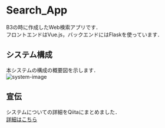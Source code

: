 # Search_App
B3の時に作成したWeb検索アプリです．  
フロントエンドはVue.js，バックエンドにはFlaskを使っています．  

## システム構成
本システムの構成の概要図を示します．  
![system-image](2023-04-19-17-06-53.png)

## 宣伝
システムについての詳細をQiitaにまとめました．  
[詳細はこちら](https://qiita.com/peartrees/items/74a8fc43fa7286973141)
